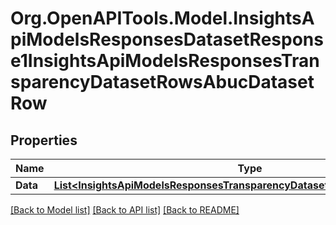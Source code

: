 # Org.OpenAPITools.Model.InsightsApiModelsResponsesDatasetResponse1InsightsApiModelsResponsesTransparencyDatasetRowsAbucDatasetRow

## Properties

Name | Type | Description | Notes
------------ | ------------- | ------------- | -------------
**Data** | [**List&lt;InsightsApiModelsResponsesTransparencyDatasetRowsAbucDatasetRow&gt;**](InsightsApiModelsResponsesTransparencyDatasetRowsAbucDatasetRow.md) |  | [optional] 

[[Back to Model list]](../README.md#documentation-for-models) [[Back to API list]](../README.md#documentation-for-api-endpoints) [[Back to README]](../README.md)

